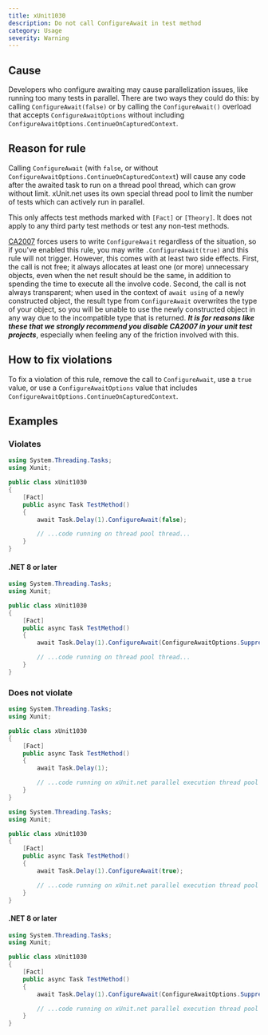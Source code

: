 ```yaml
---
title: xUnit1030
description: Do not call ConfigureAwait in test method
category: Usage
severity: Warning
---
```


## Cause

Developers who configure awaiting may cause parallelization issues, like running too many tests in parallel. There
are two ways they could do this: by calling `ConfigureAwait(false)` or by calling the `ConfigureAwait()` overload that
accepts `ConfigureAwaitOptions` without including `ConfigureAwaitOptions.ContinueOnCapturedContext`.

## Reason for rule

Calling `ConfigureAwait` (with `false`, or without `ConfigureAwaitOptions.ContinueOnCapturedContext`) will cause any code
after the awaited task to run on a thread pool thread, which can grow without limit. xUnit.net uses its own special thread
pool to limit the number of tests which can actively run in parallel.

This only affects test methods marked with `[Fact]` or `[Theory]`. It does not apply to any third party test methods
or test any non-test methods.

[CA2007](https://learn.microsoft.com/en-us/dotnet/fundamentals/code-analysis/quality-rules/ca2007) forces users to
write `ConfigureAwait` regardless of the situation, so if you've enabled this rule, you may write `.ConfigureAwait(true)`
and this rule will not trigger. However, this comes with at least two side effects. First, the call is not free;
it always allocates at least one (or more) unnecessary objects, even when the net result should be the same, in
addition to spending the time to execute all the involve code. Second, the call is not always transparent; when
used in the context of `await using` of a newly constructed object, the result type from `ConfigureAwait` overwrites
the type of your object, so you will be unable to use the newly constructed object in any way due to the incompatible
type that is returned. _**It is for reasons like these that we strongly recommend you disable CA2007 in your unit test
projects**_, especially when feeling any of the friction involved with this.

## How to fix violations

To fix a violation of this rule, remove the call to `ConfigureAwait`, use a `true` value, or use a `ConfigureAwaitOptions`
value that includes `ConfigureAwaitOptions.ContinueOnCapturedContext`.

## Examples

### Violates

```csharp
using System.Threading.Tasks;
using Xunit;

public class xUnit1030
{
    [Fact]
    public async Task TestMethod()
    {
        await Task.Delay(1).ConfigureAwait(false);

        // ...code running on thread pool thread...
    }
}
```

#### .NET 8 or later

```csharp
using System.Threading.Tasks;
using Xunit;

public class xUnit1030
{
    [Fact]
    public async Task TestMethod()
    {
        await Task.Delay(1).ConfigureAwait(ConfigureAwaitOptions.SuppressThrowing);

        // ...code running on thread pool thread...
    }
}
```

### Does not violate

```csharp
using System.Threading.Tasks;
using Xunit;

public class xUnit1030
{
    [Fact]
    public async Task TestMethod()
    {
        await Task.Delay(1);

        // ...code running on xUnit.net parallel execution thread pool thread...
    }
}
```

```csharp
using System.Threading.Tasks;
using Xunit;

public class xUnit1030
{
    [Fact]
    public async Task TestMethod()
    {
        await Task.Delay(1).ConfigureAwait(true);

        // ...code running on xUnit.net parallel execution thread pool thread...
    }
}
```

#### .NET 8 or later

```csharp
using System.Threading.Tasks;
using Xunit;

public class xUnit1030
{
    [Fact]
    public async Task TestMethod()
    {
        await Task.Delay(1).ConfigureAwait(ConfigureAwaitOptions.SuppressThrowing | ConfigureAwaitOptions.ContinueOnCapturedContext);

        // ...code running on xUnit.net parallel execution thread pool thread...
    }
}
```
